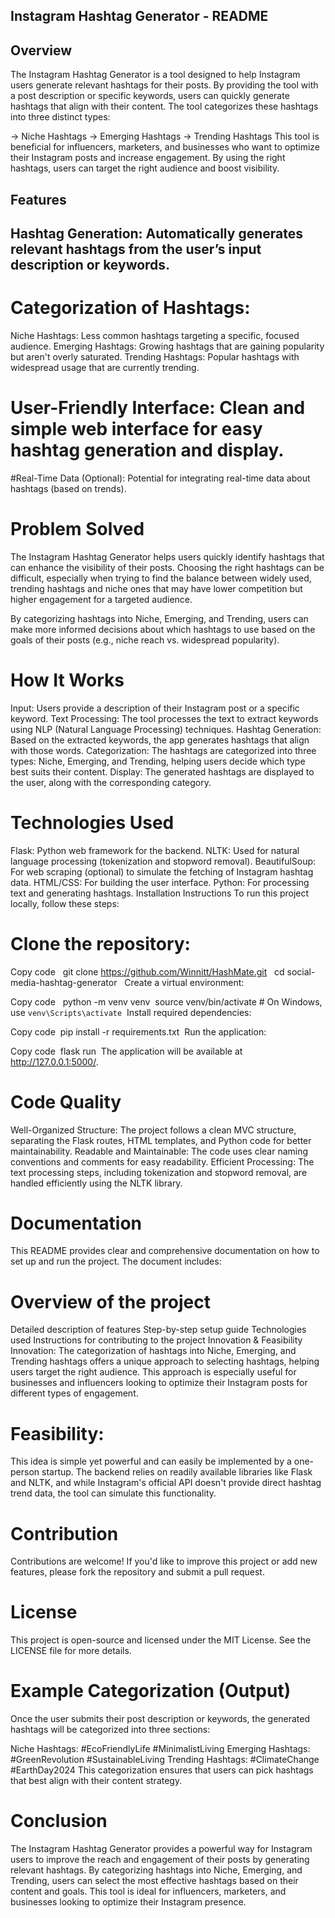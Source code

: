 ## Instagram Hashtag Generator - README ##
## Overview
The Instagram Hashtag Generator is a tool designed to help Instagram users generate relevant hashtags for their posts. By providing the tool with a post description or specific keywords, users can quickly generate hashtags that align with their content. The tool categorizes these hashtags into three distinct types:

-> Niche Hashtags
-> Emerging Hashtags
-> Trending Hashtags
This tool is beneficial for influencers, marketers, and businesses who want to optimize their Instagram posts and increase engagement. By using the right hashtags, users can target the right audience and boost visibility.

## Features
## Hashtag Generation: Automatically generates relevant hashtags from the user’s input description or keywords.
# Categorization of Hashtags:
Niche Hashtags: Less common hashtags targeting a specific, focused audience.
Emerging Hashtags: Growing hashtags that are gaining popularity but aren't overly saturated.
Trending Hashtags: Popular hashtags with widespread usage that are currently trending.
# User-Friendly Interface: Clean and simple web interface for easy hashtag generation and display.
#Real-Time Data (Optional): Potential for integrating real-time data about hashtags (based on trends).
# Problem Solved
The Instagram Hashtag Generator helps users quickly identify hashtags that can enhance the visibility of their posts. Choosing the right hashtags can be difficult, especially when trying to find the balance between widely used, trending hashtags and niche ones that may have lower competition but higher engagement for a targeted audience.

By categorizing hashtags into Niche, Emerging, and Trending, users can make more informed decisions about which hashtags to use based on the goals of their posts (e.g., niche reach vs. widespread popularity).

# How It Works
Input: Users provide a description of their Instagram post or a specific keyword.
Text Processing: The tool processes the text to extract keywords using NLP (Natural Language Processing) techniques.
Hashtag Generation: Based on the extracted keywords, the app generates hashtags that align with those words.
Categorization: The hashtags are categorized into three types: Niche, Emerging, and Trending, helping users decide which type best suits their content.
Display: The generated hashtags are displayed to the user, along with the corresponding category.
# Technologies Used
Flask: Python web framework for the backend.
NLTK: Used for natural language processing (tokenization and stopword removal).
BeautifulSoup: For web scraping (optional) to simulate the fetching of Instagram hashtag data.
HTML/CSS: For building the user interface.
Python: For processing text and generating hashtags.
Installation Instructions
To run this project locally, follow these steps:

# Clone the repository:


Copy code &nbsp;
git clone https://github.com/Winnitt/HashMate.git &nbsp;
cd social-media-hashtag-generator &nbsp;
Create a virtual environment: &nbsp;


Copy code &nbsp;
python -m venv venv&nbsp;
source venv/bin/activate  # On Windows, use `venv\Scripts\activate`&nbsp;
Install required dependencies:&nbsp;


Copy code&nbsp;
pip install -r requirements.txt&nbsp;
Run the application:&nbsp;


Copy code&nbsp;
flask run&nbsp;
The application will be available at http://127.0.0.1:5000/.&nbsp;

# Code Quality
Well-Organized Structure: The project follows a clean MVC structure, separating the Flask routes, HTML templates, and Python code for better maintainability.
Readable and Maintainable: The code uses clear naming conventions and comments for easy readability.
Efficient Processing: The text processing steps, including tokenization and stopword removal, are handled efficiently using the NLTK library.
# Documentation
This README provides clear and comprehensive documentation on how to set up and run the project. The document includes:

# Overview of the project
Detailed description of features
Step-by-step setup guide
Technologies used
Instructions for contributing to the project
Innovation & Feasibility
Innovation: The categorization of hashtags into Niche, Emerging, and Trending hashtags offers a unique approach to selecting hashtags, helping users target the right audience. This approach is especially useful for businesses and influencers looking to optimize their Instagram posts for different types of engagement.

# Feasibility:
This idea is simple yet powerful and can easily be implemented by a one-person startup. The backend relies on readily available libraries like Flask and NLTK, and while Instagram's official API doesn't provide direct hashtag trend data, the tool can simulate this functionality.

# Contribution
Contributions are welcome! If you'd like to improve this project or add new features, please fork the repository and submit a pull request.

# License
This project is open-source and licensed under the MIT License. See the LICENSE file for more details.

# Example Categorization (Output)
Once the user submits their post description or keywords, the generated hashtags will be categorized into three sections:

Niche Hashtags:
#EcoFriendlyLife
#MinimalistLiving
Emerging Hashtags:
#GreenRevolution
#SustainableLiving
Trending Hashtags:
#ClimateChange
#EarthDay2024
This categorization ensures that users can pick hashtags that best align with their content strategy.

# Conclusion
The Instagram Hashtag Generator provides a powerful way for Instagram users to improve the reach and engagement of their posts by generating relevant hashtags. By categorizing hashtags into Niche, Emerging, and Trending, users can select the most effective hashtags based on their content and goals. This tool is ideal for influencers, marketers, and businesses looking to optimize their Instagram presence.

